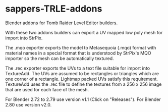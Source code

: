 sappers-TRLE-addons
===================

Blender addons for Tomb Raider Level Editor builders.

With these two addons builders can export a UV mapped low poly mesh for import into StrPix.

The .mqo exporter exports the model to Metasequoia (.mqo) format with material names in a special format that is understood by StrPix's MQO importer so the mesh can be automatically textured.

The .rec exporter exports the UVs to a text file suitable for import into TextureAdd.
The UVs are assumed to be rectangles or triangles which are one corner of a rectangle. Lightmap packed UVs satisfy this requirement.
TextureAdd uses the .rec file to define the textures from a 256 x 256 image that are used for each face of the mesh.

For Blender 2.72 to 2.79 use version v1.1 (Click on "Releases").
For Blender 2.80 use version v2.0. 

